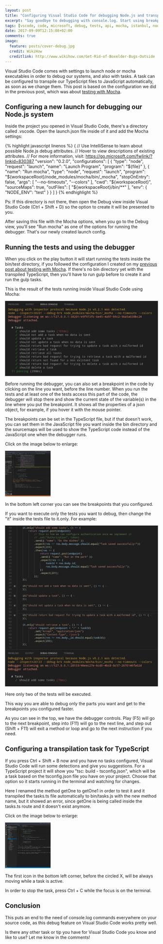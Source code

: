 ```yaml
---
layout: post
title: "Configuring Visual Studio Code for debugging Node.js and transpiling TypeScript"
excerpt: "Say goodbye to debugging with console.log. Start using breakpoints and a real debugger"
tags: [vscode, code, microsoft, debug, tests, api, mocha, istanbul, nodejs, javascript, typescript]
date: 2017-09-09T12:15:08+02:00
comments: true
image:
  feature: posts/cover-debug.jpg
  credit: WikiHow
  creditlink: http://www.wikihow.com/Get-Rid-of-Boxelder-Bugs-Outside
---
```


Visual Studio Code comes with settings to launch node or mocha executables in order to debug our systems, and also with tasks. A task can be configured to transpile our TypeScript files to JavaScript automatically, as soon as we change them. This post is based on the configuration we did in the previous post, which was about [testing with Mocha](https://jonathas.com/tests-and-code-coverage-on-node-using-typescript-with-mocha-and-istanbul/).

## Configuring a new launch for debugging our Node.js system

Inside the project you opened in Visual Studio Code, there's a directory called .vscode. Open the launch.json file inside of it and add the Mocha settings:

{% highlight javascript linenos %}
{
    // Use IntelliSense to learn about possible Node.js debug attributes.
    // Hover to view descriptions of existing attributes.
    // For more information, visit: https://go.microsoft.com/fwlink/?linkid=830387
    "version": "0.2.0",
    "configurations": [
        {
            "type": "node",
            "request": "launch",
            "name": "Launch Program",
            "program": "${file}"
        },
        {
            "name": "Run mocha",
            "type": "node",
            "request": "launch",
            "program": "${workspaceRoot}/node_modules/mocha/bin/_mocha",
            "stopOnEntry": false,
            "args": [
                "--no-timeouts",
                "--colors"
            ],
            "cwd": "${workspaceRoot}",
            "sourceMaps": true,
            "outFiles": [
                "${workspaceRoot}/bin/**"
            ],
            "env": {
                "NODE_ENV": "test"
            }
        }
    ]
}
{% endhighlight %}

Ps: If this directory is not there, then open the Debug view inside Visual Studio Code (Ctrl + Shift + D) so the option to create it will be presented to you.

After saving this file with the Mocha options, when you go to the Debug view, you'll see "Run mocha" as one of the options for running the debugger. That's our newly created launch config.

## Running the tests and using the debugger

When you click on the play button it will start running the tests inside the bin/test directory, if you followed the configuration I created on my [previous post about testing with Mocha]().
If there's no bin directory yet with the transpiled TypeScript, then you'll have to run gulp before to create it and run the gulp tasks.

This is the result of the tests running inside Visual Studio Code using Mocha:

![VSCode debug](/images/posts/debug_vscode.jpg "VSCode debug")

Before running the debugger, you can also set a breakpoint in the code by clicking on the line you want, before the line number. When you run the tests and at least one of the tests access this part of the code, the debugger will stop there and show the current state of the variable(s) in the line where you put the breakpoint. It shows all the properties of a json object, for example, if you hover it with the mouse pointer.

The breakpoints can be set in the TypeScript file, but if that doesn't work, you can set them in the JavaScript file you want inside the bin directory and the sourcemaps will be used to show the TypeScript code instead of the JavaScript one when the debugger runs.

Click on the image below to enlarge:

[![Debugging with breakpoints](/images/posts/thumbs/debugging_tn.jpg)](/images/posts/debugging.jpg)

In the bottom left corner you can see the breakpoints that you configured.

If you want to execute only the tests you want to debug, then change the "it" inside the tests file to it.only. For example:

![it only](/images/posts/itonly.jpg "it only")

Here only two of the tests will be executed.

This way you are able to debug only the parts you want and get to the breakpoints you configured faster.

As you can see in the top, we have the debugger controls. Play (F5) will go to the next breakpoint, step into (F11) will go to the next line, and step out (Shift + F11) will exit a method or loop and go to the next instruction if you need.

## Configuring a transpilation task for TypeScript

If you press Ctrl + Shift + B now and you have no tasks configured, Visual Studio Code will run some detections and give you suggestions. For a TypeScript project it will show you "tsc: build - tsconfig.json", which will be a task based on the tsconfig.json file you have on your project. Choose that option so it starts running in the terminal and watching for changes.

Here I renamed the method getOne to getOne1 in order to test it and it transpiled the tasks.ts file automatically to bin/tasks.js with the new method name, but it showed an error, since getOne is being called inside the tasks.ts route and it doesn't exist anymore.

Click on the image below to enlarge:

[![Task](/images/posts/thumbs/task_tn.jpg)](/images/posts/task.png)

The first icon in the bottom left corner, before the circled X, will be always moving while a task is active.

In order to stop the task, press Ctrl + C while the focus is on the terminal.

## Conclusion

This puts an end to the need of console.log commands everywhere on your source code, as this debug feature on Visual Studio Code works pretty well.

Is there any other task or tip you have for Visual Studio Code you know and like to use? Let me know in the comments!

